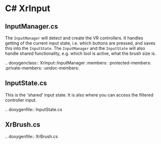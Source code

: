 # C# XrInput

## InputManager.cs

The `InputManager` will detect and create the VR controllers. It handles getting of the current input state, i.e. which buttons are pressed, and saves this into the `InputState`. The `InputManager` and the `InputState` will also handle shared functionality, e.g. which tool is active, what the brush size is.

.. doxygenclass:: XrInput::InputManager
   :members:
   :protected-members:
   :private-members:
   :undoc-members:

## InputState.cs

This is the 'shared' input state. It is also where you can access the filtered controller input.

.. doxygenfile:: InputState.cs

## XrBrush.cs

.. doxygenfile:: XrBrush.cs